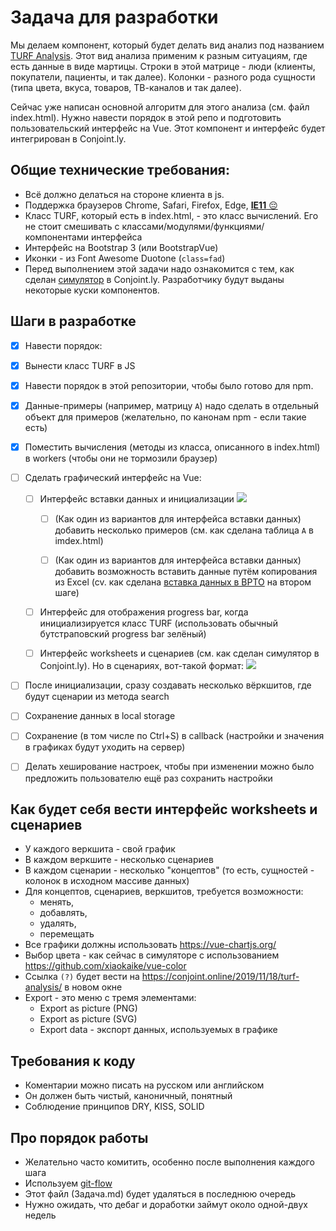  # Задача для разработки

Мы делаем компонент, который будет делать вид анализ под названием [TURF Analysis](https://conjoint.online/2019/11/18/turf-analysis/). Этот вид анализа применим к разным ситуациям, где есть данные в виде мартицы. Строки в этой матрице - люди (клиенты, покупатели, пациенты, и так далее). Колонки - разного рода сущности (типа цвета, вкуса, товаров, ТВ-каналов и так далее).

Сейчас уже написан основной алгоритм для этого анализа (см. файл index.html). Нужно навести порядок в этой репо и подготовить пользовательский интерфейс на Vue. Этот компонент и интерфейс будет интегрирован в Conjoint.ly. 

## Общие технические требования:

* Всё должно делаться на стороне клиента в js. 
* Поддержка браузеров Chrome, Safari, Firefox, Edge, <u>**IE11** 😔</u>
* Класс TURF, который есть в index.html, - это класс вычислений. Его не стоит смешивать с классами/модулями/функциями/компонентами интерфейса 
* Интерфейс на Bootstrap 3 (или BootstrapVue)
* Иконки - из Font Awesome Duotone (`class=fad`)
* Перед выполнением этой задачи надо ознакомится с тем, как сделан [симулятор](https://conjoint.online/guides/conjoint-preference-share-simulator/) в Conjoint.ly. Разработчику будут выданы некоторые куски компонентов.

## Шаги в разработке

- [x]  Навести порядок:

  - [x] Вынести класс TURF в JS
  - [x] Навести порядок в этой репозитории, чтобы было готово для npm.
  - [x] Данные-примеры (например, матрицу `A`) надо сделать в отдельный объект для примеров (желательно, по канонам npm - если такие есть) 
  
- [x] Поместить вычисления (методы из класса, описанного в index.html) в workers (чтобы они не тормозили браузер)
- [ ] Сделать графический интерфейс на Vue:

  - [ ] Интерфейс вставки данных и инициализации
  ![](https://i.imgur.com/I9A3KFv.png)
  
    - [ ] (Как один из вариантов для интерфейса вставки данных) добавить несколько примеров (см. как сделана таблица `A` в imdex.html)

    - [ ] (Как один из вариантов для интерфейса вставки данных) добавить возможность вставить данные путём копирования из Excel (cv. как сделана [вставка данных в BPTO](https://run.conjoint.ly/experiments/create/brand-price-trade-off) на втором шаге)

  - [ ] Интерфейс для отображения progress bar, когда инициализируется класс TURF (использовать обычный бутстраповский progress bar зелёный)

  - [ ] Интерфейс worksheets и сценариев (см. как сделан симулятор в Conjoint.ly). Но в сценариях, вот-такой формат:
  ![](https://i.imgur.com/to26ioG.png)
  

- [ ]  После инициализации, сразу создавать несколько вёркшитов, где будут сценарии из метода search
- [ ]  Сохранение данных в local storage
- [ ]  Сохранение (в том числе по Ctrl+S) в callback (настройки и значения в графиках будут уходить на сервер)
- [ ] Делать хеширование настроек, чтобы при изменении можно было предложить пользователю ещё раз сохранить настройки

## Как будет себя вести интерфейс worksheets и сценариев

* У каждого веркшита - свой график
* В каждом веркшите - несколько сценариев
* В каждом сценарии - несколько "концептов" (то есть, сущностей - колонок в исходном массиве данных)
* Для концептов, сценариев, веркшитов, требуется возможности:
  * менять, 
  * добавлять, 
  * удалять, 
  * перемещать 
* Все графики должны использовать https://vue-chartjs.org/
* Выбор цвета - как сейчас в симуляторе с использованием https://github.com/xiaokaike/vue-color
* Ссылка `(?)` будет вести на https://conjoint.online/2019/11/18/turf-analysis/ в новом окне
* Export - это меню с тремя элементами:
    * Export as picture (PNG)
    * Export as picture (SVG)
    * Export data - экспорт данных, используемых в графике

## Требования к коду

* Коментарии можно писать на русском или английском
* Он должен быть чистый, каноничный, понятный
* Соблюдение принципов DRY, KISS, SOLID


## Про порядок работы

* Желательно часто комитить, особенно после выполнения каждого шага
* Используем [git-flow](https://danielkummer.github.io/git-flow-cheatsheet/)
* Этот файл (Задача.md) будет удаляться в последнюю очередь
* Нужно ожидать, что дебаг и доработки займут около одной-двух недель
